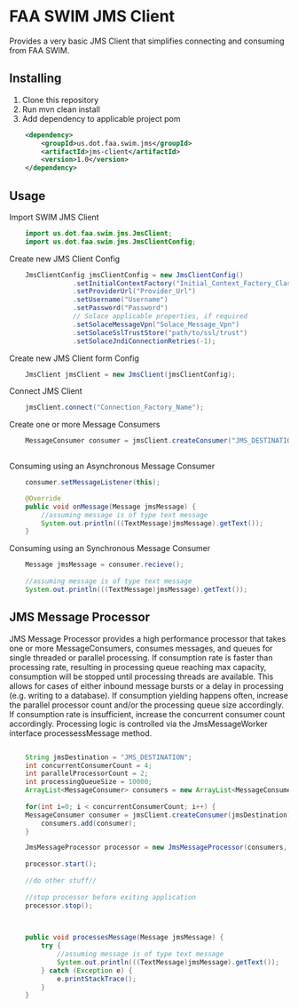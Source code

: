 # FAA SWIM JMS Client

Provides a very basic JMS Client that simplifies connecting and consuming from FAA SWIM.


## Installing

  1. Clone this repository
  2. Run mvn clean install
  3. Add dependency to applicable project pom

```xml
	<dependency>
		<groupId>us.dot.faa.swim.jms</groupId>
		<artifactId>jms-client</artifactId>
		<version>1.0</version>
	</dependency>
```

## Usage

Import SWIM JMS Client 

```java
	import us.dot.faa.swim.jms.JmsClient;
	import us.dot.faa.swim.jms.JmsClientConfig;
```

Create new JMS Client Config

```java
	JmsClientConfig jmsClientConfig = new JmsClientConfig()
                .setInitialContextFactory("Initial_Context_Factory_Class")
                .setProviderUrl("Provider_Url")
                .setUsername("Username")
                .setPassword("Password")
                // Solace applicable properties, if required
                .setSolaceMessageVpn("Solace_Message_Vpn")
                .setSolaceSslTrustStore("path/to/ssl/trust")
                .setSolaceJndiConnectionRetries(-1);
```

Create new JMS Client form Config

```java
	JmsClient jmsClient = new JmsClient(jmsClientConfig);
```

Connect JMS Client

```java
	jmsClient.connect("Connection_Factory_Name");
```

Create one or more Message Consumers

```java
	MessageConsumer consumer = jmsClient.createConsumer("JMS_DESTINATION");
	
```

Consuming using an Asynchronous Message Consumer
	

```java
	consumer.setMessageListener(this);
```

```java
	@Override
	public void onMessage(Message jmsMessage) {
		//assuming message is of type text message
		System.out.println(((TextMessage)jmsMessage).getText());
	}
```

Consuming using an Synchronous Message Consumer

```java
	Message jmsMessage = consumer.recieve();
	
	//assuming message is of type text message
	System.out.println(((TextMessage)jmsMessage).getText());
```

## JMS Message Processor

JMS Message Processor provides a high performance processor that takes one or more MessageConsumers, consumes messages, and queues for single threaded or parallel processing.  If consumption rate is faster than processing rate, resulting in processing queue reaching max capacity, consumption will be stopped until processing threads are available. This allows for cases of either inbound message bursts or a delay in processing (e.g. writing to a database). If consumption yielding happens often, increase the parallel processor count and/or the processing queue size accordingly. If consumption rate is insufficient, increase the concurrent consumer count accordingly. Processing logic is controlled via the JmsMessageWorker interface processessMessage method.

```java

	String jmsDestination = "JMS_DESTINATION";
	int concurrentConsumerCount = 4;
	int parallelProcessorCount = 2;
	int processingQueueSize = 10000;
	ArrayList<MessageConsumer> consumers = new ArrayList<MessageConsumer>();
	
	for(int i=0; i < concurrentConsumerCount; i++) {
	MessageConsumer consumer = jmsClient.createConsumer(jmsDestination);
		consumers.add(consumer);
	}

	JmsMessageProcessor processor = new JmsMessageProcessor(consumers, parallelProcessorCount, processingQueueSize, this);
	
	processor.start();
	
	//do other stuff//
	
	//stop processor before exiting application
	processor.stop();
	
```

```java

	public void processesMessage(Message jmsMessage) {
		try {					
			//assuming message is of type text message
			System.out.println(((TextMessage)jmsMessage).getText());
		} catch (Exception e) {
			e.printStackTrace();
		}
	}
```
